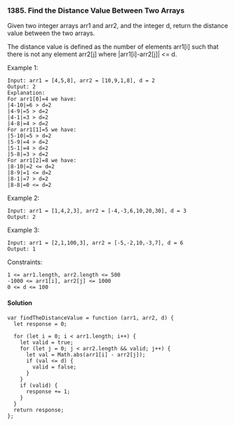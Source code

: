 ### 1385. Find the Distance Value Between Two Arrays

Given two integer arrays arr1 and arr2, and the integer d, return the distance value between the two arrays.

The distance value is defined as the number of elements arr1[i] such that there is not any element arr2[j] where |arr1[i]-arr2[j]| <= d.

Example 1:

```
Input: arr1 = [4,5,8], arr2 = [10,9,1,8], d = 2
Output: 2
Explanation:
For arr1[0]=4 we have:
|4-10|=6 > d=2
|4-9|=5 > d=2
|4-1|=3 > d=2
|4-8|=4 > d=2
For arr1[1]=5 we have:
|5-10|=5 > d=2
|5-9|=4 > d=2
|5-1|=4 > d=2
|5-8|=3 > d=2
For arr1[2]=8 we have:
|8-10|=2 <= d=2
|8-9|=1 <= d=2
|8-1|=7 > d=2
|8-8|=0 <= d=2

```

Example 2:

```
Input: arr1 = [1,4,2,3], arr2 = [-4,-3,6,10,20,30], d = 3
Output: 2
```

Example 3:

```
Input: arr1 = [2,1,100,3], arr2 = [-5,-2,10,-3,7], d = 6
Output: 1
```

Constraints:

```
1 <= arr1.length, arr2.length <= 500
-1000 <= arr1[i], arr2[j] <= 1000
0 <= d <= 100
```

#### Solution

```
var findTheDistanceValue = function (arr1, arr2, d) {
  let response = 0;

  for (let i = 0; i < arr1.length; i++) {
    let valid = true;
    for (let j = 0; j < arr2.length && valid; j++) {
      let val = Math.abs(arr1[i] - arr2[j]);
      if (val <= d) {
        valid = false;
      }
    }
    if (valid) {
      response += 1;
    }
  }
  return response;
};
```
